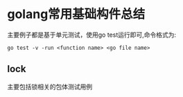 # golang常用基础构件总结
主要例子都是基于单元测试，使用go test运行即可,命令格式为:
```
go test -v -run <function name> <go file name>
```
## lock
主要包括锁相关的包体测试用例
## 